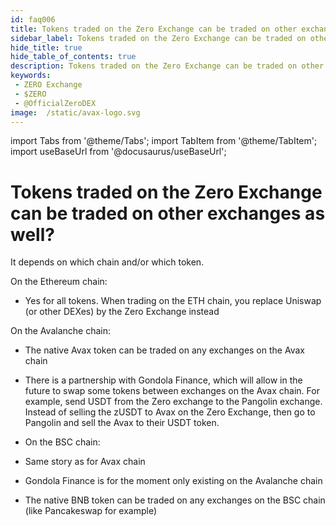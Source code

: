 ```yaml
---
id: faq006
title: Tokens traded on the Zero Exchange can be traded on other exchanges as well?
sidebar_label: Tokens traded on the Zero Exchange can be traded on other exchanges as well?
hide_title: true
hide_table_of_contents: true
description: Tokens traded on the Zero Exchange can be traded on other exchanges as well?
keywords:
 - ZERO Exchange
 - $ZERO
 - @OfficialZeroDEX
image:  /static/avax-logo.svg
---
```


import Tabs from '@theme/Tabs';
import TabItem from '@theme/TabItem';
import useBaseUrl from '@docusaurus/useBaseUrl';

# Tokens traded on the Zero Exchange can be traded on other exchanges as well?

It depends on which chain and/or which token.

On the Ethereum chain:
* Yes for all tokens. When trading on the ETH chain, you replace Uniswap (or other DEXes) by the Zero Exchange instead


On the Avalanche chain:
* The native Avax token can be traded on any exchanges on the Avax chain
* There is a partnership with Gondola Finance, which will allow in the future to swap some tokens between exchanges on the Avax chain.  For example, send USDT from the Zero exchange to the Pangolin exchange. Instead of selling the zUSDT to Avax on the Zero Exchange, then go to Pangolin and sell the Avax to their USDT token.


* On the BSC chain:
* Same story as for Avax chain
* Gondola Finance is for the moment only existing on the Avalanche chain
* The native BNB token can be traded on any exchanges on the BSC chain (like Pancakeswap for example)
